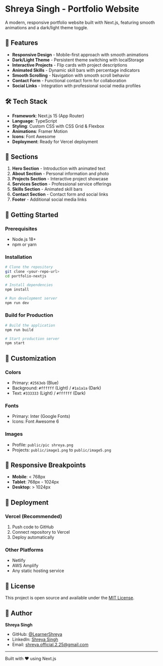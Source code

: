 # Shreya Singh - Portfolio Website

A modern, responsive portfolio website built with Next.js, featuring smooth animations and a dark/light theme toggle.

## 🚀 Features

- **Responsive Design** - Mobile-first approach with smooth animations
- **Dark/Light Theme** - Persistent theme switching with localStorage
- **Interactive Projects** - Flip cards with project descriptions
- **Animated Skills** - Dynamic skill bars with percentage indicators
- **Smooth Scrolling** - Navigation with smooth scroll behavior
- **Contact Form** - Functional contact form for collaboration
- **Social Links** - Integration with professional social media profiles

## 🛠️ Tech Stack

- **Framework**: Next.js 15 (App Router)
- **Language**: TypeScript
- **Styling**: Custom CSS with CSS Grid & Flexbox
- **Animations**: Framer Motion
- **Icons**: Font Awesome
- **Deployment**: Ready for Vercel deployment

## 📱 Sections

1. **Hero Section** - Introduction with animated text
2. **About Section** - Personal information and photo
3. **Projects Section** - Interactive project showcase
4. **Services Section** - Professional service offerings
5. **Skills Section** - Animated skill bars
6. **Contact Section** - Contact form and social links
7. **Footer** - Additional social media links

## 🚀 Getting Started

### Prerequisites
- Node.js 18+ 
- npm or yarn

### Installation
```bash
# Clone the repository
git clone <your-repo-url>
cd portfolio-nextjs

# Install dependencies
npm install

# Run development server
npm run dev
```

### Build for Production
```bash
# Build the application
npm run build

# Start production server
npm start
```

## 🎨 Customization

### Colors
- Primary: `#2563eb` (Blue)
- Background: `#ffffff` (Light) / `#1a1a1a` (Dark)
- Text: `#333333` (Light) / `#ffffff` (Dark)

### Fonts
- Primary: Inter (Google Fonts)
- Icons: Font Awesome 6

### Images
- Profile: `public/pic shreya.png`
- Projects: `public/image1.png` to `public/image5.png`

## 📱 Responsive Breakpoints

- **Mobile**: < 768px
- **Tablet**: 768px - 1024px
- **Desktop**: > 1024px

## 🚀 Deployment

### Vercel (Recommended)
1. Push code to GitHub
2. Connect repository to Vercel
3. Deploy automatically

### Other Platforms
- Netlify
- AWS Amplify
- Any static hosting service

## 📝 License

This project is open source and available under the [MIT License](LICENSE).

## 👤 Author

**Shreya Singh**
- GitHub: [@LearnerShreya](https://github.com/LearnerShreya)
- LinkedIn: [Shreya Singh](https://www.linkedin.com/in/shreya-singh-561a591a5)
- Email: shreya.official.2.25@gmail.com

---

Built with ❤️ using Next.js
